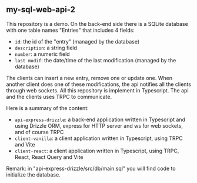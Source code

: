 ## my-sql-web-api-2

This repository is a demo. On the back-end side there is a SQLite database with one table names "Entries" that includes 4 fields:
- `id`: the id of the "entry" (managed by the database)
- `description`: a string field
- `number`: a numeric field
- `last modif`: the date/time of the last modification (managed by the database)

The clients can insert a new entry, remove one or update one. When another client does one of these modifications, the api notifies all the clients through web sockets. All this repository is implement in Typescript. The api and the clients uses TRPC to communicate.

Here is a summary of the content:
- `api-express-drizzle`: a back-end application written in Typescript and using Drizzle ORM, express for HTTP server and ws for web sockets, and of course TRPC
- `client-vanilla`: a client application written in Typescript, using TRPC and Vite
- `client-react`: a client application written in Typescript, using TRPC, React, React Query and Vite

Remark: in "api-express-drizzle/src/db/main.sql" you will find code to initialize the database.
